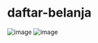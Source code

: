 # daftar-belanja
![image](https://user-images.githubusercontent.com/104350745/165077593-2ffbf40d-a669-4eb9-94fd-c9ee94015579.png)
![image](https://user-images.githubusercontent.com/104350745/165077627-6e38c041-89f7-4360-aeb0-a663a337901f.png)
